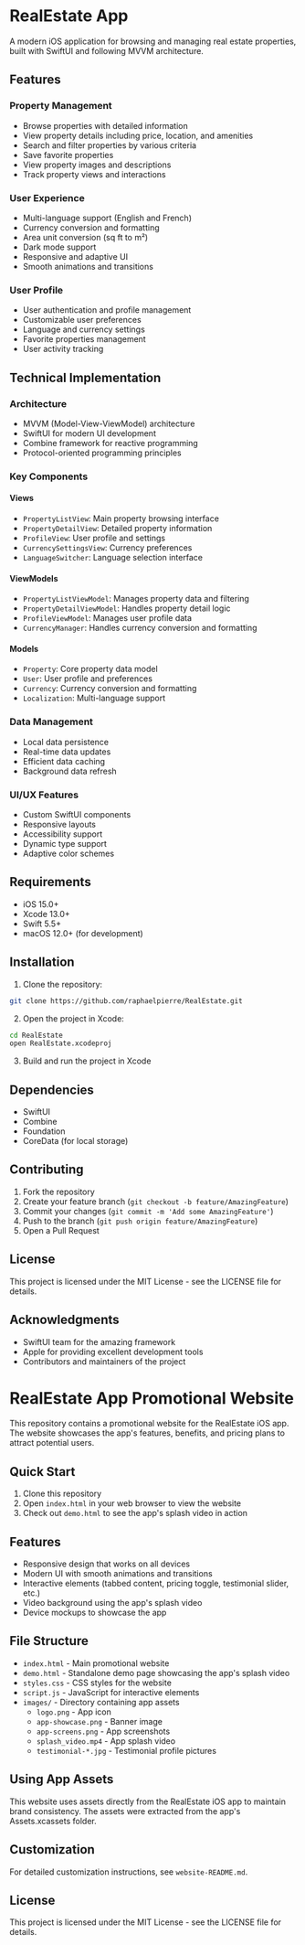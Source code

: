 # RealEstate App

A modern iOS application for browsing and managing real estate properties, built with SwiftUI and following MVVM architecture.

## Features

### Property Management
- Browse properties with detailed information
- View property details including price, location, and amenities
- Search and filter properties by various criteria
- Save favorite properties
- View property images and descriptions
- Track property views and interactions

### User Experience
- Multi-language support (English and French)
- Currency conversion and formatting
- Area unit conversion (sq ft to m²)
- Dark mode support
- Responsive and adaptive UI
- Smooth animations and transitions

### User Profile
- User authentication and profile management
- Customizable user preferences
- Language and currency settings
- Favorite properties management
- User activity tracking

## Technical Implementation

### Architecture
- MVVM (Model-View-ViewModel) architecture
- SwiftUI for modern UI development
- Combine framework for reactive programming
- Protocol-oriented programming principles

### Key Components

#### Views
- `PropertyListView`: Main property browsing interface
- `PropertyDetailView`: Detailed property information
- `ProfileView`: User profile and settings
- `CurrencySettingsView`: Currency preferences
- `LanguageSwitcher`: Language selection interface

#### ViewModels
- `PropertyListViewModel`: Manages property data and filtering
- `PropertyDetailViewModel`: Handles property detail logic
- `ProfileViewModel`: Manages user profile data
- `CurrencyManager`: Handles currency conversion and formatting

#### Models
- `Property`: Core property data model
- `User`: User profile and preferences
- `Currency`: Currency conversion and formatting
- `Localization`: Multi-language support

### Data Management
- Local data persistence
- Real-time data updates
- Efficient data caching
- Background data refresh

### UI/UX Features
- Custom SwiftUI components
- Responsive layouts
- Accessibility support
- Dynamic type support
- Adaptive color schemes

## Requirements

- iOS 15.0+
- Xcode 13.0+
- Swift 5.5+
- macOS 12.0+ (for development)

## Installation

1. Clone the repository:
```bash
git clone https://github.com/raphaelpierre/RealEstate.git
```

2. Open the project in Xcode:
```bash
cd RealEstate
open RealEstate.xcodeproj
```

3. Build and run the project in Xcode

## Dependencies

- SwiftUI
- Combine
- Foundation
- CoreData (for local storage)

## Contributing

1. Fork the repository
2. Create your feature branch (`git checkout -b feature/AmazingFeature`)
3. Commit your changes (`git commit -m 'Add some AmazingFeature'`)
4. Push to the branch (`git push origin feature/AmazingFeature`)
5. Open a Pull Request

## License

This project is licensed under the MIT License - see the LICENSE file for details.

## Acknowledgments

- SwiftUI team for the amazing framework
- Apple for providing excellent development tools
- Contributors and maintainers of the project

# RealEstate App Promotional Website

This repository contains a promotional website for the RealEstate iOS app. The website showcases the app's features, benefits, and pricing plans to attract potential users.

## Quick Start

1. Clone this repository
2. Open `index.html` in your web browser to view the website
3. Check out `demo.html` to see the app's splash video in action

## Features

- Responsive design that works on all devices
- Modern UI with smooth animations and transitions
- Interactive elements (tabbed content, pricing toggle, testimonial slider, etc.)
- Video background using the app's splash video
- Device mockups to showcase the app

## File Structure

- `index.html` - Main promotional website
- `demo.html` - Standalone demo page showcasing the app's splash video
- `styles.css` - CSS styles for the website
- `script.js` - JavaScript for interactive elements
- `images/` - Directory containing app assets
  - `logo.png` - App icon
  - `app-showcase.png` - Banner image
  - `app-screens.png` - App screenshots
  - `splash_video.mp4` - App splash video
  - `testimonial-*.jpg` - Testimonial profile pictures

## Using App Assets

This website uses assets directly from the RealEstate iOS app to maintain brand consistency. The assets were extracted from the app's Assets.xcassets folder.

## Customization

For detailed customization instructions, see `website-README.md`.

## License

This project is licensed under the MIT License - see the LICENSE file for details.